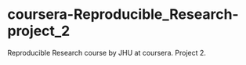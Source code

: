 # coursera-Reproducible_Research-project_2
Reproducible Research course by JHU at coursera. Project 2.
